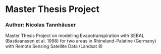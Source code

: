 # Master Thesis Project

### Author: Nicolas Tannhäuser
Master Thesis Project on modelling Evapotranspiration with SEBAL (Bastiaanssen et al. 1998) for two areas in Rhineland-Palatine (Germany) with Remote Sensing Satellite Data (Landsat 8)
